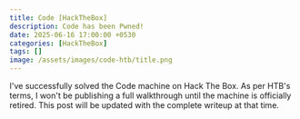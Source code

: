 ```yaml
---
title: Code [HackTheBox]
description: Code has been Pwned!
date: 2025-06-16 17:00:00 +0530
categories: [HackTheBox]
tags: []
image: /assets/images/code-htb/title.png
---
```


I've successfully solved the Code machine on Hack The Box. As per HTB's terms, I won't be publishing a full walkthrough until the machine is officially retired. This post will be updated with the complete writeup at that time.